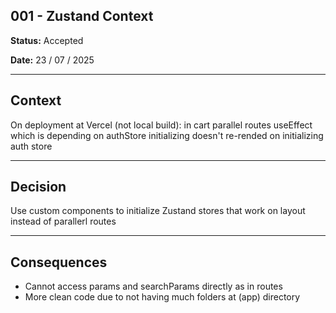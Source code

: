 ## 001 - Zustand Context

**Status:** Accepted

**Date:** 23 / 07 / 2025

---

## Context

On deployment at Vercel (not local build): in cart parallel routes useEffect which is depending on authStore initializing doesn't re-rended on initializing auth store

---

## Decision

Use custom components to initialize Zustand stores that work on layout instead of parallerl routes

---

## Consequences

- Cannot access params and searchParams directly as in routes
- More clean code due to not having much folders at (app) directory
